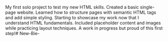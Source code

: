 My first solo project to test my new HTML skills. Created a basic single-page website. Learned how to structure pages with semantic HTML tags and add simple styling.
Starting to showcase my work now that I understand HTML fundamentals. Included placeholder content and images while practicing layout techniques. A work in progress but proud of this first step!# New-Bie-

